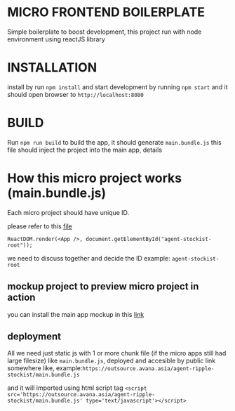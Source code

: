 # MICRO FRONTEND BOILERPLATE

Simple boilerplate to boost development, this project run with node environment using reactJS library

# INSTALLATION

install by run `npm install` and start development by running `npm start` and it should open browser to `http://localhost:8080`

# BUILD

Run `npm run build` to build the app, it should generate `main.bundle.js` this file should inject the project into the main app, details

# How this micro project works (main.bundle.js)

Each micro project should have unique ID.

please refer to this [file](./src/index.js)

```
ReactDOM.render(<App />, document.getElementById("agent-stockist-root"));
```

we need to discuss together and decide the ID example: `agent-stockist-root`

## mockup project to preview micro project in action

you can install the main app mockup in this [link](https://github.com/yein-avana/frontend-micro-mockup "Frontend Micro Mockup")

## deployment

All we need just static js with 1 or more chunk file (if the micro apps still had large filesize) like `main.bundle.js`, deployed and accesible by public link somewhere like, example:`https://outsource.avana.asia/agent-ripple-stockist/main.bundle.js`

and it will imported using html script tag `<script src='https://outsource.avana.asia/agent-ripple-stockist/main.bundle.js' type='text/javascript'></script>`

